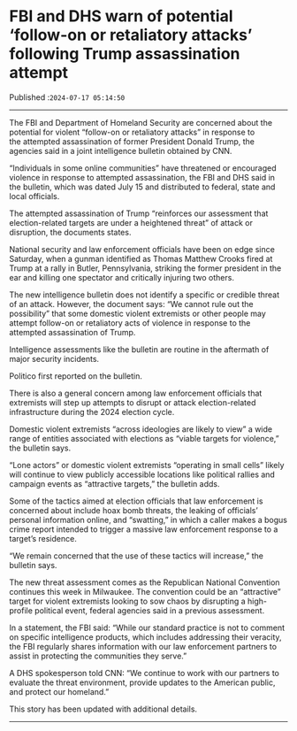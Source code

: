# FBI and DHS warn of potential ‘follow-on or retaliatory attacks’ following Trump assassination attempt

Published :`2024-07-17 05:14:50`

---

The FBI and Department of Homeland Security are concerned about the potential for violent “follow-on or retaliatory attacks” in response to the attempted assassination of former President Donald Trump, the agencies said in a joint intelligence bulletin obtained by CNN.

“Individuals in some online communities” have threatened or encouraged violence in response to attempted assassination, the FBI and DHS said in the bulletin, which was dated July 15 and distributed to federal, state and local officials.

The attempted assassination of Trump “reinforces our assessment that election-related targets are under a heightened threat” of attack or disruption, the documents states.

National security and law enforcement officials have been on edge since Saturday, when a gunman identified as Thomas Matthew Crooks fired at Trump at a rally in Butler, Pennsylvania, striking the former president in the ear and killing one spectator and critically injuring two others.

The new intelligence bulletin does not identify a specific or credible threat of an attack. However, the document says: “We cannot rule out the possibility” that some domestic violent extremists or other people may attempt follow-on or retaliatory acts of violence in response to the attempted assassination of Trump.

Intelligence assessments like the bulletin are routine in the aftermath of major security incidents.

Politico first reported on the bulletin.

There is also a general concern among law enforcement officials that extremists will step up attempts to disrupt or attack election-related infrastructure during the 2024 election cycle.

Domestic violent extremists “across ideologies are likely to view” a wide range of entities associated with elections as “viable targets for violence,” the bulletin says.

“Lone actors” or domestic violent extremists “operating in small cells” likely will continue to view publicly accessible locations like political rallies and campaign events as “attractive targets,” the bulletin adds.

Some of the tactics aimed at election officials that law enforcement is concerned about include hoax bomb threats, the leaking of officials’ personal information online, and “swatting,” in which a caller makes a bogus crime report intended to trigger a massive law enforcement response to a target’s residence.

“We remain concerned that the use of these tactics will increase,” the bulletin says.

The new threat assessment comes as the Republican National Convention continues this week in Milwaukee. The convention could be an “attractive” target for violent extremists looking to sow chaos by disrupting a high-profile political event, federal agencies said in a previous assessment.

In a statement, the FBI said: “While our standard practice is not to comment on specific intelligence products, which includes addressing their veracity, the FBI regularly shares information with our law enforcement partners to assist in protecting the communities they serve.”

A DHS spokesperson told CNN: “We continue to work with our partners to evaluate the threat environment, provide updates to the American public, and protect our homeland.”

This story has been updated with additional details.

---

